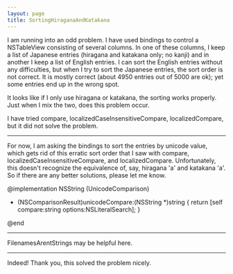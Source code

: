 ```yaml
---
layout: page
title: SortingHiraganaAndKatakana
---
```




I am running into an odd problem.  I have used bindings to control a NSTableView consisting of several columns.  In one of these columns, I keep a list of Japanese entries (hiragana and katakana only; no kanji) and in another I keep a list of English entries.  I can sort the English entries without any difficulties, but when I try to sort the Japanese entries, the sort order is not correct.  It is mostly correct (about 4950 entries out of 5000 are ok); yet some entries end up in the wrong spot.

It looks like if I only use hiragana or katakana, the sorting works properly.  Just when I mix the two, does this problem occur.

I have tried compare, localizedCaseInsensitiveCompare, localizedCompare, but it did not solve the problem.

----

For now, I am asking the bindings to sort the entries by unicode value, which gets rid of this erratic sort order that I saw with compare, localizedCaseInsensitiveCompare, and localizedCompare.  Unfortunately, this doesn't recognize the equivalence of, say, hiragana 'a' and katakana 'a'.  So if there are any better solutions, please let me know.

    
@implementation NSString (UnicodeComparison)

- (NSComparisonResult)unicodeCompare:(NSString *)string
{
	return [self compare:string options:NSLiteralSearch];
}

@end


----

FilenamesArentStrings may be helpful here.

----

Indeed!  Thank you, this solved the problem nicely.


